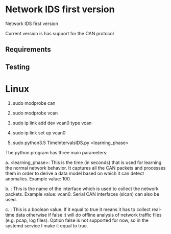 # Network IDS first version

Network IDS first version

Current version is has support for the CAN protocol

## Requirements

## Testing 

# Linux

1) sudo modprobe can
2) sudo modprobe vcan
3) sudo ip link add dev vcan0 type vcan
4) sudo ip link set up vcan0

5) sudo python3.5 TimeIntervalsIDS.py <learning_phase> <interface> <online>

The python program has three main parameters:

a. <learning_phase>: This is the time (in seconds) that is used for learning the normal network behavior. It captures all the CAN packets and processes them in order to derive a data model based on which it can detect anomalies. Example value: 100.

b. <interface>: This is the name of the interface which is used to collect the network packets. Example value: vcan0. Serial CAN interfaces (slcan) can also be used.

c.  <online>: This is a boolean value. If it equal to true it means it has to collect real-time data otherwise if false it will do offline analysis of network traffic files (e.g. pcap, log files). Option false is not supported for now, so in the systemd service I make it equal to true.



